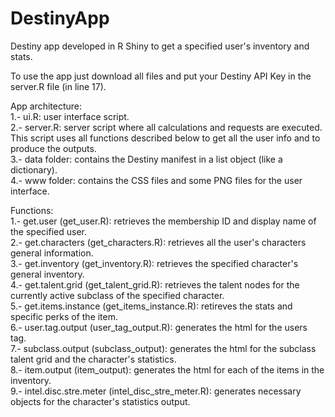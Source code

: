 # DestinyApp
Destiny app developed in R Shiny to get a specified user's inventory and stats. 

To use the app just download all files and put your Destiny API Key in the server.R file (in line 17).

App architecture:  
1.- ui.R: user interface script.  
2.- server.R: server script where all calculations and requests are executed. This script uses all functions described below to get all the user info and to produce the outputs.  
3.- data folder: contains the Destiny manifest in a list object (like a dictionary).  
4.- www folder: contains the CSS files and some PNG files for the user interface.  

Functions:  
1.- get.user (get_user.R): retrieves the membership ID and display name of the specified user.  
2.- get.characters (get_characters.R): retrieves all the user's characters general information.  
3.- get.inventory (get_inventory.R): retrieves the specified character's general inventory.  
4.- get.talent.grid (get_talent_grid.R): retrieves the talent nodes for the currently active subclass of the specified character.  
5.- get.items.instance (get_items_instance.R): retireves the stats and specific perks of the item.  
6.- user.tag.output (user_tag_output.R): generates the html for the users tag.  
7.- subclass.output (subclass_output): generates the html for the subclass talent grid and the character's statistics.  
8.- item.output (item_output): generates the html for each of the items in the inventory.  
9.- intel.disc.stre.meter (intel_disc_stre_meter.R): generates necessary objects for the character's statistics output.  



